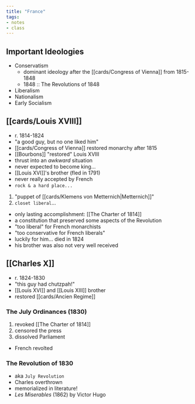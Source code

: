 ```yaml
---
title: "France"
tags:
- notes
- class
---
```

## Important Ideologies
- Conservatism
	- dominant ideology after the [[cards/Congress of Vienna]] from 1815-1848
	- 1848 :: The Revolutions of 1848
- Liberalism
- Nationalism
- Early Socialism
## [[cards/Louis XVIII]]
- r. 1814-1824
- "a good guy, but no one liked him"
- [[cards/Congress of Vienna]] restored monarchy after 1815
- [[Bourbons]] "restored" Louis XVIII
- thrust into an *awkward* situation
- never expected to become king...
- [[Louis XVI]]'s brother (fled in 1791)
- never really accepted by French
- `rock & a hard place...`
1. "puppet of [[cards/Klemens von Metternich|Metternich]]"
2. `closet liberal`...
- only lasting accomplishment: [[The Charter of 1814]]
- a constitution that preserved some aspects of the Revolution
- "too liberal" for French monarchists
- "too conservative for French liberals"
- luckily for him... died in 1824
- his brother was also not very well received
## [[Charles X]]
- r. 1824-1830
- "this guy had chutzpah!"
- [[Louis XVI]] and [[Louis XIII]] brother
- restored [[cards/Ancien Regime]]
### The July Ordinances (1830)
1. revoked [[The Charter of 1814]]
2. censored the press
3. dissolved Parliament
- French revolted
### The Revolution of 1830
- aka `July Revolution`
- Charles overthrown
- memorialized in literature!
- *Les Miserables* (1862) by Victor Hugo
